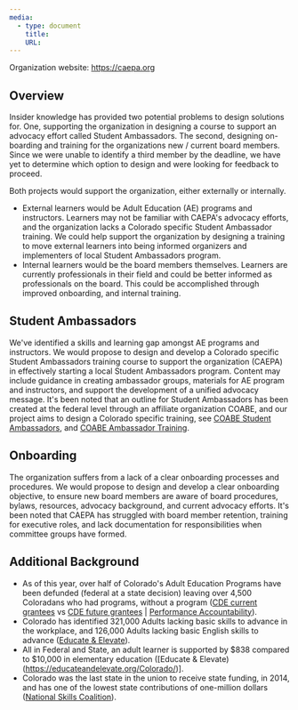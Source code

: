 ```yaml
---
media:
  - type: document
    title:
    URL:
---
```


Organization website: <https://caepa.org>

## Overview

Insider knowledge has provided two potential problems to design solutions for. One, supporting the organization in designing a course to support an advocacy effort called Student Ambassadors. The second, designing on-boarding and training for the organizations new / current board members. Since we were unable to identify a third member by the deadline, we have yet to determine which option to design and were looking for feedback to proceed.

Both projects would support the organization, either externally or internally.

-   External learners would be Adult Education (AE) programs and instructors. Learners may not be familiar with CAEPA's advocacy efforts, and the organization lacks a Colorado specific Student Ambassador training. We could help support the organization by designing a training to move external learners into being informed organizers and implementers of local Student Ambassadors program.
-   Internal learners would be the board members themselves. Learners are currently professionals in their field and could be better informed as professionals on the board. This could be accomplished through improved onboarding, and internal training.

## Student Ambassadors

We've identified a skills and learning gap amongst AE programs and instructors. We would propose to design and develop a Colorado specific Student Ambassadors training course to support the organization (CAEPA) in effectively starting a local Student Ambassadors program. Content may include guidance in creating ambassador groups, materials for AE program and instructors, and support the development of a unified advocacy message. It's been noted that an outline for Student Ambassadors has been created at the federal level through an affiliate organization COABE, and our project aims to design a Colorado specific training, see [COABE Student Ambassadors](https://coabe.org/student-ambassador), and [COABE Ambassador Training](https://coabe.org/ambassador-training).

## Onboarding

The organization suffers from a lack of a clear onboarding processes and procedures. We would propose to design and develop a clear onboarding objective, to ensure new board members are aware of board procedures, bylaws, resources, advocacy background, and current advocacy efforts. It's been noted that CAEPA has struggled with board member retention, training for executive roles, and lack documentation for responsibilities when committee groups have formed.

## Additional Background

-   As of this year, over half of Colorado's Adult Education Programs have been defunded (federal at a state decision) leaving  over 4,500 Coloradans who had programs, without a program ([CDE current grantees](https://www.cde.state.co.us/cdeadult/grantees/current-grantees) vs [CDE future grantees](https://www.cde.state.co.us/cdeadult/prospectivegrantees) | [Performance Accountability](https://www.cde.state.co.us/cdeadult/grantees/laces-data-dictionary/performance-accountability-targets)).
-   Colorado has identified 321,000 Adults lacking basic skills to advance in the workplace, and 126,000 Adults lacking basic English skills to advance ([Educate & Elevate](https://educateandelevate.org/Colorado/)).
-   All in Federal and State, an adult learner is supported by $838 compared to $10,000 in elementary education ([Educate & Elevate)(https://educateandelevate.org/Colorado/)].
-   Colorado was the last state in the union to receive state funding, in 2014, and has one of the lowest state contributions of one-million dollars ([National Skills Coalition](https://www.nationalskillscoalition.org/news/blog/colorado-passes-the-adult-education-act)).

